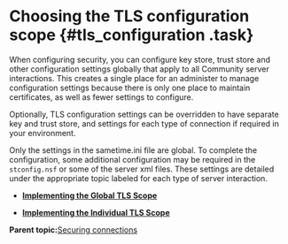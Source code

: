# Choosing the TLS configuration scope {#tls_configuration .task}

When configuring security, you can configure key store, trust store and other configuration settings globally that apply to all Community server interactions. This creates a single place for an administer to manage configuration settings because there is only one place to maintain certificates, as well as fewer settings to configure.

Optionally, TLS configuration settings can be overridden to have separate key and trust store, and settings for each type of connection if required in your environment.

Only the settings in the sametime.ini file are global. To complete the configuration, some additional configuration may be required in the `stconfig.nsf` or some of the server xml files. These settings are detailed under the appropriate topic labeled for each type of server interaction.

-   **[Implementing the Global TLS Scope](implement_tls_configuration.md)**  

-   **[Implementing the Individual TLS Scope](implement_tls_configuration_individual.md)**  


**Parent topic:**[Securing connections](securing_connections.md)


